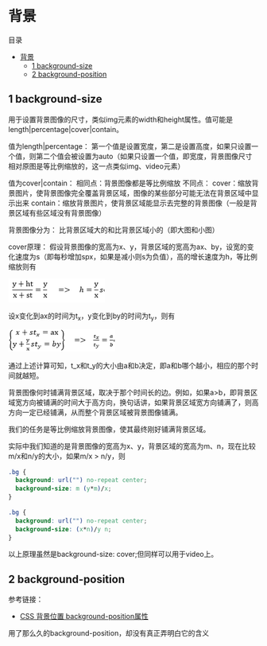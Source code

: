 # 背景

目录
- [背景](#%E8%83%8C%E6%99%AF)
  - [1 background-size](#1-background-size)
  - [2 background-position](#2-background-position)

## 1 background-size

用于设置背景图像的尺寸，类似img元素的width和height属性。值可能是length|percentage|cover|contain。

值为length|percentage：
第一个值是设置宽度，第二是设置高度，如果只设置一个值，则第二个值会被设置为auto（如果只设置一个值，即宽度，背景图像尺寸相对原图是等比例缩放的，这一点类似img、video元素）

值为cover|contain：
相同点：背景图像都是等比例缩放
不同点：
cover：缩放背景图片，使背景图像完全覆盖背景区域，图像的某些部分可能无法在背景区域中显示出来
contain：缩放背景图片，使背景区域能显示去完整的背景图像（一般是背景区域有些区域没有背景图像）

背景图像分为：
比背景区域大的和比背景区域小的（即大图和小图）

cover原理：
假设背景图像的宽高为x、y，背景区域的宽高为ax、by，设宽的变化速度为s（即每秒增加spx，如果是减小则s为负值），高的增长速度为h，等比例缩放则有

![图1](../image/beijing01.png "图1")

设x变化到ax的时间为t<sub>x</sub>，y变化到by的时间为t<sub>y</sub>，则有

![图2](../image/beijing02.png "图2")

通过上述计算可知，t_x和t_y的大小由a和b决定，即a和b哪个越小，相应的那个时间就越短。

背景图像何时铺满背景区域，取决于那个时间长的边。例如，如果a>b，即背景区域宽方向被铺满的时间大于高方向，换句话讲，如果背景区域宽方向铺满了，则高方向一定已经铺满，从而整个背景区域被背景图像铺满。

我们的任务是等比例缩放背景图像，使其最终刚好铺满背景区域。

实际中我们知道的是背景图像的宽高为x、y，背景区域的宽高为m、n，现在比较m/x和n/y的大小，如果m/x > n/y，则

```css
.bg {
  background: url("") no-repeat center;
  background-size: m (y*m)/x;
}
```

```css
.bg {
  background: url("") no-repeat center;
  background-size: (x*n)/y n;
}
```

以上原理虽然是background-size: cover;但同样可以用于video上。

## 2 background-position

参考链接：
- [CSS 背景位置 background-position属性](#https://blog.csdn.net/ixygj197875/article/details/79333151)

用了那么久的background-position，却没有真正弄明白它的含义